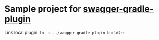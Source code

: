 # Sample project for [swagger-gradle-plugin](https://github.com/slamdev/swagger-gradle-plugin)

Link local plugin: `ln -s ../swagger-gradle-plugin buildSrc`

